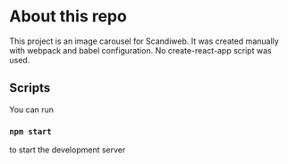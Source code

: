 # About this repo

This project is an image carousel for Scandiweb.
It was created manually with webpack and babel configuration.
No create-react-app script was used.

## Scripts

You can run

### `npm start`

to start the development server
